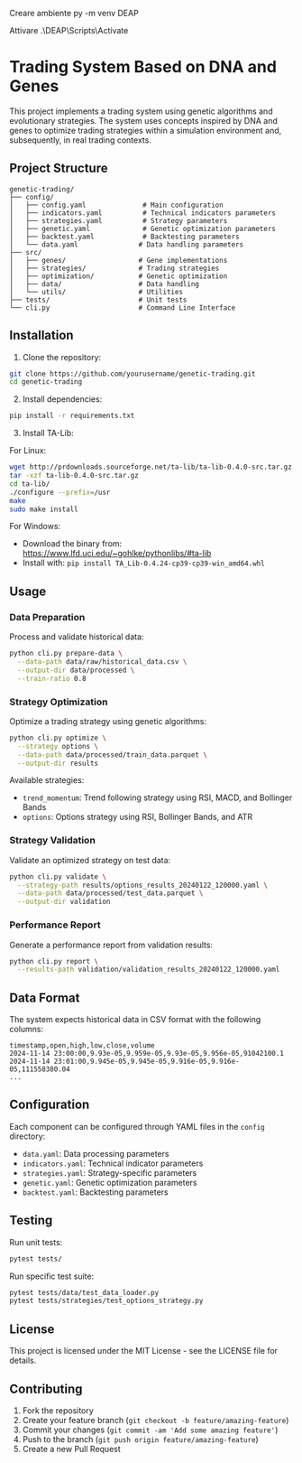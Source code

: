 Creare ambiente
py -m venv DEAP

Attivare
.\DEAP\Scripts\Activate

# Trading System Based on DNA and Genes

This project implements a trading system using genetic algorithms and evolutionary strategies. The system uses concepts inspired by DNA and genes to optimize trading strategies within a simulation environment and, subsequently, in real trading contexts.

## Project Structure

```
genetic-trading/
├── config/
│   ├── config.yaml              # Main configuration
│   ├── indicators.yaml          # Technical indicators parameters
│   ├── strategies.yaml          # Strategy parameters
│   ├── genetic.yaml             # Genetic optimization parameters
│   ├── backtest.yaml            # Backtesting parameters
│   └── data.yaml               # Data handling parameters
├── src/
│   ├── genes/                  # Gene implementations
│   ├── strategies/             # Trading strategies
│   ├── optimization/           # Genetic optimization
│   ├── data/                   # Data handling
│   └── utils/                  # Utilities
├── tests/                      # Unit tests
└── cli.py                      # Command Line Interface
```

## Installation

1. Clone the repository:
```bash
git clone https://github.com/yourusername/genetic-trading.git
cd genetic-trading
```

2. Install dependencies:
```bash
pip install -r requirements.txt
```

3. Install TA-Lib:
   
For Linux:
```bash
wget http://prdownloads.sourceforge.net/ta-lib/ta-lib-0.4.0-src.tar.gz
tar -xzf ta-lib-0.4.0-src.tar.gz
cd ta-lib/
./configure --prefix=/usr
make
sudo make install
```

For Windows:
- Download the binary from: https://www.lfd.uci.edu/~gohlke/pythonlibs/#ta-lib
- Install with: `pip install TA_Lib‑0.4.24‑cp39‑cp39‑win_amd64.whl`

## Usage

### Data Preparation

Process and validate historical data:
```bash
python cli.py prepare-data \
  --data-path data/raw/historical_data.csv \
  --output-dir data/processed \
  --train-ratio 0.8
```

### Strategy Optimization

Optimize a trading strategy using genetic algorithms:
```bash
python cli.py optimize \
  --strategy options \
  --data-path data/processed/train_data.parquet \
  --output-dir results
```

Available strategies:
- `trend_momentum`: Trend following strategy using RSI, MACD, and Bollinger Bands
- `options`: Options strategy using RSI, Bollinger Bands, and ATR

### Strategy Validation

Validate an optimized strategy on test data:
```bash
python cli.py validate \
  --strategy-path results/options_results_20240122_120000.yaml \
  --data-path data/processed/test_data.parquet \
  --output-dir validation
```

### Performance Report

Generate a performance report from validation results:
```bash
python cli.py report \
  --results-path validation/validation_results_20240122_120000.yaml
```

## Data Format

The system expects historical data in CSV format with the following columns:
```
timestamp,open,high,low,close,volume
2024-11-14 23:00:00,9.93e-05,9.959e-05,9.93e-05,9.956e-05,91042100.1
2024-11-14 23:01:00,9.945e-05,9.945e-05,9.916e-05,9.916e-05,111558380.04
...
```

## Configuration

Each component can be configured through YAML files in the `config` directory:

- `data.yaml`: Data processing parameters
- `indicators.yaml`: Technical indicator parameters
- `strategies.yaml`: Strategy-specific parameters
- `genetic.yaml`: Genetic optimization parameters
- `backtest.yaml`: Backtesting parameters

## Testing

Run unit tests:
```bash
pytest tests/
```

Run specific test suite:
```bash
pytest tests/data/test_data_loader.py
pytest tests/strategies/test_options_strategy.py
```

## License

This project is licensed under the MIT License - see the LICENSE file for details.

## Contributing

1. Fork the repository
2. Create your feature branch (`git checkout -b feature/amazing-feature`)
3. Commit your changes (`git commit -am 'Add some amazing feature'`)
4. Push to the branch (`git push origin feature/amazing-feature`)
5. Create a new Pull Request